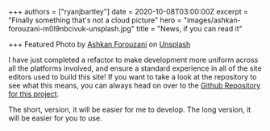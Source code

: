+++
authors = ["ryanjbartley"]
date = 2020-10-08T03:00:00Z
excerpt = "Finally something that's not a cloud picture"
hero = "images/ashkan-forouzani-m0l9nbcivuk-unsplash.jpg"
title = "News, if you can read it"

+++
Featured Photo by [Ashkan Forouzani](https://unsplash.com/@ashkfor121?utm_source=unsplash&utm_medium=referral&utm_content=creditCopyText) on [Unsplash](https://unsplash.com/s/photos/puzzle?utm_source=unsplash&utm_medium=referral&utm_content=creditCopyText)

I have just completed a refactor to make development more uniform across all the platforms involved, and ensure a standard experience in all of the site editors used to build this site! If you want to take a look at the repository to see what this means, you can always head on over to the [Github Repository for this project](github.com/ryanjbartley/gphugo "gphugo github repository").

The short, version, it will be easier for me to develop. The long version, it will be easier for you to use.